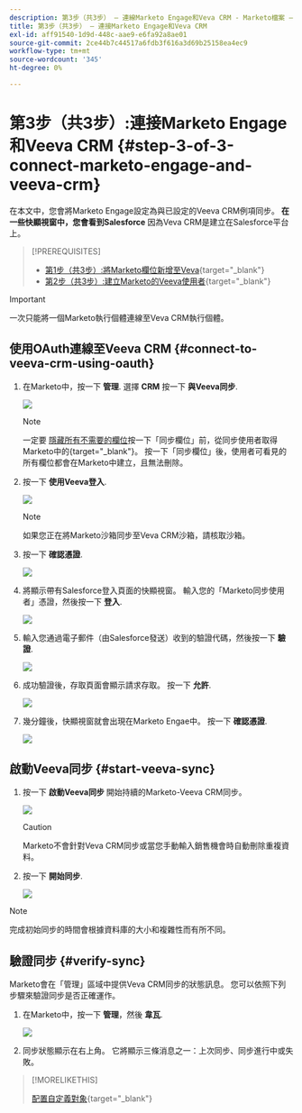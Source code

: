 ```yaml
---
description: 第3步（共3步） — 連線Marketo Engage和Veva CRM - Marketo檔案 — 產品檔案
title: 第3步（共3步） — 連接Marketo Engage和Veva CRM
exl-id: aff91540-1d9d-448c-aae9-e6fa92a8ae01
source-git-commit: 2ce44b7c44517a6fdb3f616a3d69b25158ea4ec9
workflow-type: tm+mt
source-wordcount: '345'
ht-degree: 0%

---
```


# 第3步（共3步）:連接Marketo Engage和Veeva CRM {#step-3-of-3-connect-marketo-engage-and-veeva-crm}

在本文中，您會將Marketo Engage設定為與已設定的Veeva CRM例項同步。 **在一些快顯視窗中，您會看到Salesforce** 因為Veva CRM是建立在Salesforce平台上。

>[!PREREQUISITES]
>
>* [第1步（共3步）:將Marketo欄位新增至Veva](/help/marketo/product-docs/crm-sync/veeva-crm-sync/setup/step-1-of-3-add-marketo-fields-to-veeva-crm.md){target=&quot;_blank&quot;}
>* [第2步（共3步）:建立Marketo的Veeva使用者](/help/marketo/product-docs/crm-sync/veeva-crm-sync/setup/step-2-of-3-create-a-veeva-crm-user-for-marketo-engage.md){target=&quot;_blank&quot;}


>[!IMPORTANT]
>
>一次只能將一個Marketo執行個體連線至Veva CRM執行個體。

## 使用OAuth連線至Veeva CRM {#connect-to-veeva-crm-using-oauth}

1. 在Marketo中，按一下 **管理**. 選擇 **CRM** 按一下 **與Veeva同步**.

   ![](assets/step-3-of-3-connect-marketo-engage-1.png)

   >[!NOTE]
   >
   >一定要 [隱藏所有不需要的欄位](/help/marketo/product-docs/crm-sync/salesforce-sync/sfdc-sync-details/hide-a-salesforce-field-from-the-marketo-sync.md)按一下「同步欄位」前，從同步使用者取得Marketo中的{target=&quot;_blank&quot;}。 按一下「同步欄位」後，使用者可看見的所有欄位都會在Marketo中建立，且無法刪除。

1. 按一下 **使用Veeva登入**.

   ![](assets/step-3-of-3-connect-marketo-engage-2.png)

   >[!NOTE]
   >
   >如果您正在將Marketo沙箱同步至Veva CRM沙箱，請核取沙箱。

1. 按一下 **確認憑證**.

   ![](assets/step-3-of-3-connect-marketo-engage-3.png)

1. 將顯示帶有Salesforce登入頁面的快顯視窗。 輸入您的「Marketo同步使用者」憑證，然後按一下 **登入**.

   ![](assets/step-3-of-3-connect-marketo-engage-4.png)

1. 輸入您通過電子郵件（由Salesforce發送）收到的驗證代碼，然後按一下 **驗證**.

   ![](assets/step-3-of-3-connect-marketo-engage-5.png)

1. 成功驗證後，存取頁面會顯示請求存取。 按一下 **允許**.

   ![](assets/step-3-of-3-connect-marketo-engage-6.png)

1. 幾分鐘後，快顯視窗就會出現在Marketo Engae中。 按一下 **確認憑證**.

   ![](assets/step-3-of-3-connect-marketo-engage-7.png)

## 啟動Veeva同步 {#start-veeva-sync}

1. 按一下 **啟動Veeva同步** 開始持續的Marketo-Veeva CRM同步。

   ![](assets/step-3-of-3-connect-marketo-engage-8.png)

   >[!CAUTION]
   >
   >Marketo不會針對Veva CRM同步或當您手動輸入銷售機會時自動刪除重複資料。

1. 按一下 **開始同步**.

   ![](assets/step-3-of-3-connect-marketo-engage-9.png)

>[!NOTE]
>
>完成初始同步的時間會根據資料庫的大小和複雜性而有所不同。

## 驗證同步 {#verify-sync}

Marketo會在「管理」區域中提供Veva CRM同步的狀態訊息。 您可以依照下列步驟來驗證同步是否正確運作。

1. 在Marketo中，按一下 **管理**，然後 **韋瓦**.

   ![](assets/step-3-of-3-connect-marketo-engage-10.png)

1. 同步狀態顯示在右上角。 它將顯示三條消息之一：上次同步、同步進行中或失敗。

>[!MORELIKETHIS]
>
>[配置自定義對象](/help/marketo/product-docs/crm-sync/veeva-crm-sync/sync-details/custom-object-sync.md){target=&quot;_blank&quot;}
